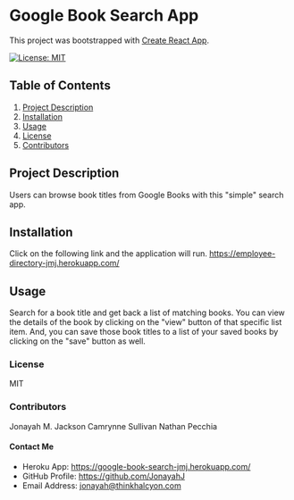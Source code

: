 # Google Book Search App
This project was bootstrapped with [Create React App](https://github.com/facebook/create-react-app).

[![License: MIT](https://img.shields.io/badge/License-MIT-yellow.svg)](https://opensource.org/licenses/MIT)
  
  ## Table of Contents
  1. [Project Description](#description)
  2. [Installation](#install)
  3. [Usage](#usage)
  4. [License](#license)
  5. [Contributors](#contributors)

  
  ## Project Description
  Users can browse book titles from Google Books with this "simple" search app.
  

  ## Installation
  Click on the following link and the application will run.
  https://employee-directory-jmj.herokuapp.com/
  

  ## Usage
  Search for a book title and get back a list of matching books.  You can view the details of the book by clicking on the "view" button of that specific list item.  And, you can save those book titles to a list of your saved books by clicking on the "save" button as well.  
  

  ### License
  MIT
  

  ### Contributors
  Jonayah M. Jackson
  Camrynne Sullivan
  Nathan Pecchia


  #### Contact Me
  * Heroku App: https://google-book-search-jmj.herokuapp.com/
  * GitHub Profile: https://github.com/JonayahJ
  * Email Address: jonayah@thinkhalcyon.com
